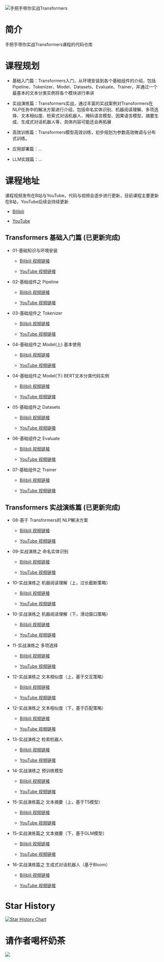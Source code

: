 ![手把手带你实战Transformers](./imgs/1.png)

# 简介

手把手带你实战Transformers课程的代码仓库

# 课程规划

- 基础入门篇：Transformers入门，从环境安装到各个基础组件的介绍，包括Pipeline、Tokenizer、Model、Datasets、Evaluate、Trainer，并通过一个最基本的文本分类实例将各个模块进行串讲

- 实战演练篇：Transformers实战，通过丰富的实战案例对Transformers在NLP任务中的解决方案进行介绍，包括命名实体识别、机器阅读理解、多项选择、文本相似度、检索式对话机器人、掩码语言模型、因果语言模型、摘要生成、生成式对话机器人等，具体内容可能还会再拓展

- 高效训练篇：Transformers模型高效训练，初步规划为参数高效微调与分布式训练。

- 应用部署篇：...

- LLM实践篇：...


# 课程地址

课程视频发布在B站与YouTube，代码与视频会逐步进行更新，目前课程主要更新在B站，YouTube后续会持续更新

- [Bilibili](https://www.bilibili.com/video/BV1ma4y1g791)

- [YouTube](https://www.youtube.com/@lunatic-zzz)

## Transformers 基础入门篇 (已更新完成)

- 01-基础知识与环境安装

   - [Bilibili 视频链接](https://www.bilibili.com/video/BV1ma4y1g791) 
   
   - [YouTube 视频链接](https://www.youtube.com/watch?v=ddCfxkCh-O8)

- 02-基础组件之 Pipeline

   - [Bilibili 视频链接](https://www.bilibili.com/video/BV1ta4y1g7bq)

   - [YouTube 视频链接](https://www.youtube.com/watch?v=Xeu3qFTP9qY&t=7s)

- 03-基础组件之 Tokenizer

   - [Bilibili 视频链接](https://www.bilibili.com/video/BV1NX4y1177c)

   - [YouTube 视频链接](https://www.youtube.com/watch?v=G4JmQu-VWrU)

- 04-基础组件之 Model(上) 基本使用

   - [Bilibili 视频链接](https://www.bilibili.com/video/BV1KM4y1q7Js/)

   - [YouTube 视频链接](https://www.youtube.com/watch?v=xK-6VcLqa94)

- 04-基础组件之 Model(下) BERT文本分类代码实例

   - [Bilibili 视频链接](https://www.bilibili.com/video/BV18T411t7h6/)

   - [YouTube 视频链接](https://www.youtube.com/watch?v=nkwOQQDCDvc)

- 05-基础组件之 Datasets

   - [Bilibili 视频链接](https://www.bilibili.com/video/BV1Ph4y1b76w/)

   - [YouTube 视频链接](https://www.youtube.com/watch?v=LRhcUjbSOEk)

- 06-基础组件之 Evaluate

   - [Bilibili 视频链接](https://www.bilibili.com/video/BV1uk4y1W7tK/)

   - [YouTube 视频链接](https://www.youtube.com/watch?v=tpE2bleqk6A)

- 07-基础组件之 Trainer

   - [Bilibili 视频链接](https://www.bilibili.com/video/BV1KX4y1a7Jk/)

   - [YouTube 视频链接](https://www.youtube.com/watch?v=YzS-BvHeSGE)

## Transformers 实战演练篇 (已更新完成)

- 08-基于 Transformers的 NLP解决方案

   - [Bilibili 视频链接](https://www.bilibili.com/video/BV18N411C71F/)

   - [YouTube 视频链接](https://www.youtube.com/watch?v=WRBPd86T1Fc)

- 09-实战演练之 命名实体识别
   
   - [Bilibili 视频链接](https://www.bilibili.com/video/BV1gW4y197CT/)

   - [YouTube 视频链接](https://www.youtube.com/watch?v=3xQR-7sly_I)

- 10-实战演练之 机器阅读理解（上，过长截断策略）
   
   - [Bilibili 视频链接](https://www.bilibili.com/video/BV1rs4y1k7FX/)

   - [YouTube 视频链接](https://www.youtube.com/watch?v=-rzKZIpELOk)

- 10-实战演练之 机器阅读理解（下，滑动窗口策略）

   - [Bilibili 视频链接](https://www.bilibili.com/video/BV1uN411D7oy/)

   - [YouTube 视频链接](https://www.youtube.com/watch?v=oTlpbISOkaE)

- 11-实战演练之 多项选择 

   - [Bilibili 视频链接](https://www.bilibili.com/video/BV1FM4y1E77w/)

   - [YouTube 视频链接](https://www.youtube.com/watch?v=xHM1PjIihJs)

- 12-实战演练之 文本相似度（上，基于交互策略） 

   - [Bilibili 视频链接](https://www.bilibili.com/video/BV1Tm4y1J7EF/)

   - [YouTube 视频链接](https://www.youtube.com/watch?v=SElN5_LqZls)

- 12-实战演练之 文本相似度（下，基于匹配策略） 

   - [Bilibili 视频链接](https://www.bilibili.com/video/BV13P411C7UD/)

   - [YouTube 视频链接](https://www.youtube.com/watch?v=7zxNXBBDqwA)

- 13-实战演练之 检索机器人

   - [Bilibili 视频链接](https://www.bilibili.com/video/BV1Lh4y117KJ/)

   - [YouTube 视频链接](https://www.youtube.com/watch?v=gHOUoqqXb8I)

- 14-实战演练之 预训练模型

   - [Bilibili 视频链接](https://www.bilibili.com/video/BV1B44y1c7x2/)

   - [YouTube 视频链接](https://www.youtube.com/watch?v=jHRo2qgtE7Y)

- 15-实战演练篇之 文本摘要（上，基于T5模型）

   - [Bilibili 视频链接](https://www.bilibili.com/video/BV1Kp4y137ar/)

   - [YouTube 视频链接](https://www.youtube.com/watch?v=5AusJJbpWaA)

- 15-实战演练篇之 文本摘要（下，基于GLM模型）

   - [Bilibili 视频链接](https://www.bilibili.com/video/BV1CF411y7hw/)

   - [YouTube 视频链接](https://www.youtube.com/watch?v=BK2wUNZZbRg)

- 16-实战演练篇之 生成式对话机器人（基于Bloom）

   - [Bilibili 视频链接](https://www.bilibili.com/video/BV11r4y197Ht/)

   - [YouTube 视频链接](https://www.youtube.com/watch?v=McE0XUG5Gw4)

# Star History

[![Star History Chart](https://api.star-history.com/svg?repos=zyds/transformers-code&type=Date)](https://star-history.com/#zyds/transformers-code&Date)


# 请作者喝杯奶茶

![](./imgs/wx.jpg)